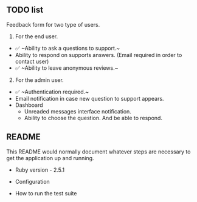 TODO list
---------
Feedback form for two type of users.

1. For the end user.
 * ✅ ~Ability to ask a questions to support.~
 * Ability to respond on supports answers. (Email required in order to contact user)
 * ✅ ~Ability to leave anonymous reviews.~

2. For the admin user.
 * ✅ ~Authentication required.~
 * Email notification in case new question to support appears.
 * Dashboard
   - Unreaded messages interface notification.
   - Ability to choose the question. And be able to respond.

## README

This README would normally document whatever steps are necessary to get the
application up and running.

* Ruby version - 2.5.1

* Configuration

* How to run the test suite
